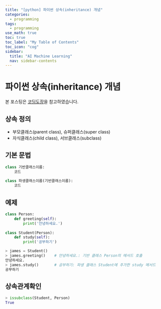 ```yaml
---
title: "[python] 파이썬 상속(inheritance) 개념" 
categories:
  - programming
tags:
  - programming
use_math: true
toc: true
toc_label: "My Table of Contents"
toc_icon: "cog"
sidebar:
  title: "AI Machine Learning"
  nav: sidebar-contents
---
```


# 파이썬 상속(inheritance) 개념

본 포스팅은 [코딩도장](https://dojang.io/mod/page/view.php?id=2384)을 참고하였습니다. 

## 상속 정의 

* 부모클래스(parent class), 슈퍼클래스(super class)
* 자식클래스(child class), 서브클래스(subclass)

## 기본 문법

```python
class 기반클래스이름:
    코드
 
class 파생클래스이름(기반클래스이름):
    코드
```

## 예제

```python
class Person:
    def greeting(self):
        print('안녕하세요.')
 
class Student(Person):
    def study(self):
        print('공부하기')
```
```python
> james = Student()
> james.greeting()    # 안녕하세요.: 기반 클래스 Person의 메서드 호출
안녕하세요.
> james.study()       # 공부하기: 파생 클래스 Student에 추가한 study 메서드
공부하기 
```

## 상속관계확인 

```python
> issubclass(Student, Person)
True
```
